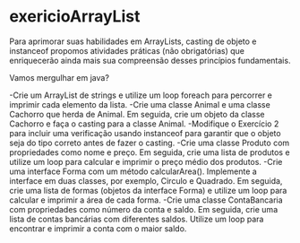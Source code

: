 # exericioArrayList


Para aprimorar suas habilidades em ArrayLists, casting de objeto e instanceof propomos atividades práticas (não obrigatórias) que enriquecerão ainda mais sua compreensão desses princípios fundamentais.

Vamos mergulhar em java?

-Crie um ArrayList de strings e utilize um loop foreach para percorrer e imprimir cada elemento da lista.
-Crie uma classe Animal e uma classe Cachorro que herda de Animal. Em seguida, crie um objeto da classe Cachorro e faça o casting para a classe Animal.
-Modifique o Exercício 2 para incluir uma verificação usando instanceof para garantir que o objeto seja do tipo correto antes de fazer o casting.
-Crie uma classe Produto com propriedades como nome e preço. Em seguida, crie uma lista de produtos e utilize um loop para calcular e imprimir o preço médio dos produtos.
-Crie uma interface Forma com um método calcularArea(). Implemente a interface em duas classes, por exemplo, Circulo e Quadrado. Em seguida, crie uma lista de formas (objetos da interface Forma) e utilize um loop para calcular e imprimir a área de cada forma.
-Crie uma classe ContaBancaria com propriedades como número da conta e saldo. Em seguida, crie uma lista de contas bancárias com diferentes saldos. Utilize um loop para encontrar e imprimir a conta com o maior saldo.

